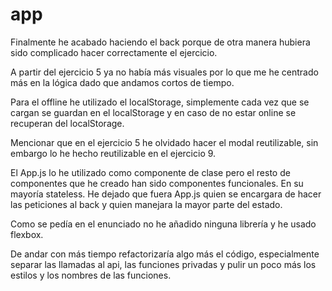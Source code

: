 # app

Finalmente he acabado haciendo el back porque de otra manera hubiera sido complicado hacer correctamente el ejercicio.

A partir del ejercicio 5 ya no había más visuales por lo que me he centrado más en la lógica dado que andamos cortos de tiempo.

Para el offline he utilizado el localStorage, simplemente cada vez que se cargan se guardan en el localStorage y en caso de no estar online se recuperan del localStorage.

Mencionar que en el ejercicio 5 he olvidado hacer el modal reutilizable, sin
embargo lo he hecho reutilizable en el ejercicio 9.

El App.js lo he utilizado como componente de clase pero el resto de componentes que he creado han sido componentes funcionales. En su mayoría stateless. He dejado que fuera App.js quien se encargara de hacer las peticiones al back y quien manejara la mayor parte del estado.

Como se pedía en el enunciado no he añadido ninguna librería y he usado flexbox.

De andar con más tiempo refactorizaría algo más el código, especialmente separar las llamadas al api, las funciones privadas y pulir un poco más los estilos y los nombres de las funciones.
